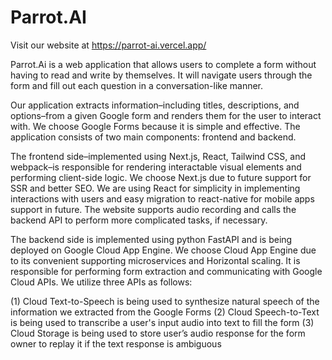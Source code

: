 # Parrot.AI

Visit our website at https://parrot-ai.vercel.app/

Parrot.Ai is a web application that allows users to complete a form without having to read and write by themselves. It will navigate users through the form and fill out each question in a conversation-like manner. 

Our application extracts information–including titles, descriptions, and options–from a given Google form and renders them for the user to interact with. We choose Google Forms because it is simple and effective. The application consists of two main components: frontend and backend.

The frontend side–implemented using Next.js, React, Tailwind CSS, and webpack–is responsible for rendering interactable visual elements and performing client-side logic. We choose Next.js due to future support for SSR and better SEO. We are using React for simplicity in implementing interactions with users and easy migration to react-native for mobile apps support in future. The website supports audio recording and calls the backend API to perform more complicated tasks, if necessary.

The backend side is implemented using python FastAPI and is being deployed on Google Cloud App Engine. We choose Cloud App Engine due to its convenient supporting microservices and Horizontal scaling. It is responsible for performing form extraction and communicating with Google Cloud APIs. We utilize three APIs as follows:

(1) Cloud Text-to-Speech is being used to synthesize natural speech of the information we extracted from the Google Forms
(2) Cloud Speech-to-Text is being used to transcribe a user's input audio into text to fill the form
(3) Cloud Storage is being used to store user’s audio response for the form owner to replay it if the text response is ambiguous
